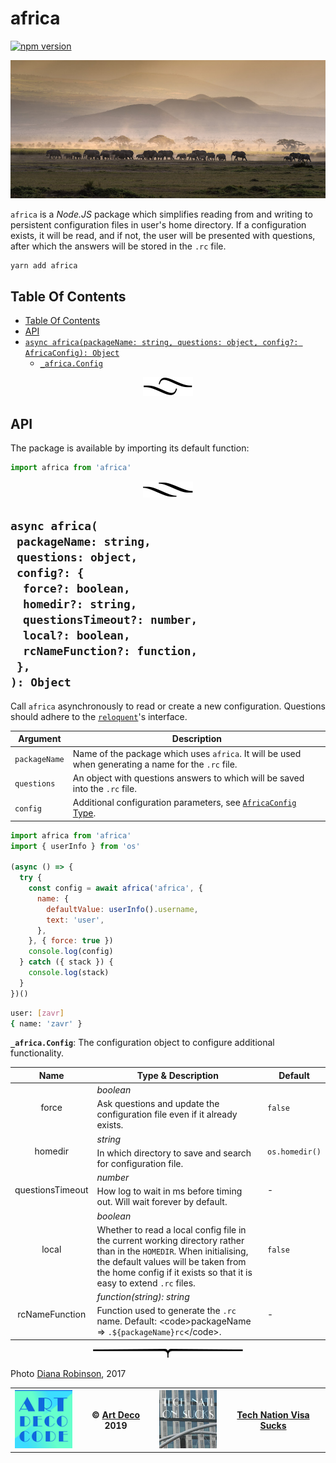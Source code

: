 # africa

[![npm version](https://badge.fury.io/js/africa.svg)](https://npmjs.org/package/africa)

<a href="https://npmjs.org/packages/africa">
    <img src="./africa.jpg" alt="Africa" />
</a>

`africa` is a _Node.JS_ package which simplifies reading from and writing to persistent configuration files in user's home directory. If a configuration exists, it will be read, and if not, the user will be presented with questions, after which the answers will be stored in the `.rc` file.

```sh
yarn add africa
```

## Table Of Contents

- [Table Of Contents](#table-of-contents)
- [API](#api)
- [`async africa(packageName: string, questions: object, config?: AfricaConfig): Object`](#async-africapackagename-stringquestions-objectconfig-force-booleanhomedir-stringquestionstimeout-numberlocal-booleanrcnamefunction-function-object)
  * [`_africa.Config`](#type-_africaconfig)

<p align="center"><a href="#table-of-contents">
  <img src="/.documentary/section-breaks/0.svg?sanitize=true">
</a></p>

## API

The package is available by importing its default function:

```js
import africa from 'africa'
```

<p align="center"><a href="#table-of-contents">
  <img src="/.documentary/section-breaks/1.svg?sanitize=true">
</a></p>

## `async africa(`<br/>&nbsp;&nbsp;`packageName: string,`<br/>&nbsp;&nbsp;`questions: object,`<br/>&nbsp;&nbsp;`config?: {`<br/>&nbsp;&nbsp;&nbsp;&nbsp;`force?: boolean,`<br/>&nbsp;&nbsp;&nbsp;&nbsp;`homedir?: string,`<br/>&nbsp;&nbsp;&nbsp;&nbsp;`questionsTimeout?: number,`<br/>&nbsp;&nbsp;&nbsp;&nbsp;`local?: boolean,`<br/>&nbsp;&nbsp;&nbsp;&nbsp;`rcNameFunction?: function,`<br/>&nbsp;&nbsp;`},`<br/>`): Object`

Call `africa` asynchronously to read or create a new configuration. Questions should adhere to the [`reloquent`][2]'s interface.

|   Argument    |                                             Description                                             |
| ------------- | --------------------------------------------------------------------------------------------------- |
| `packageName` | Name of the package which uses `africa`. It will be used when generating a name for the `.rc` file. |
| `questions` | An object with questions answers to which will be saved into the `.rc` file. |
| `config` | Additional configuration parameters, see [`AfricaConfig` Type](#africaconfig-type). |

```javascript
import africa from 'africa'
import { userInfo } from 'os'

(async () => {
  try {
    const config = await africa('africa', {
      name: {
        defaultValue: userInfo().username,
        text: 'user',
      },
    }, { force: true })
    console.log(config)
  } catch ({ stack }) {
    console.log(stack)
  }
})()
```

```sh
user: [zavr]
{ name: 'zavr' }
```

<strong><a name="type-_africaconfig">`_africa.Config`</a></strong>: The configuration object to configure additional functionality.
<table>
 <thead><tr>
  <th>Name</th>
  <th>Type &amp; Description</th>
  <th>Default</th>
 </tr></thead>
 <tr>
  <td rowSpan="3" align="center">force</td>
  <td><em>boolean</em></td>
  <td rowSpan="3"><code>false</code></td>
 </tr>
 <tr></tr>
 <tr>
  <td>Ask questions and update the configuration file even if it already exists.</td>
 </tr>
 <tr>
  <td rowSpan="3" align="center">homedir</td>
  <td><em>string</em></td>
  <td rowSpan="3"><code>os.homedir()</code></td>
 </tr>
 <tr></tr>
 <tr>
  <td>In which directory to save and search for configuration file.</td>
 </tr>
 <tr>
  <td rowSpan="3" align="center">questionsTimeout</td>
  <td><em>number</em></td>
  <td rowSpan="3">-</td>
 </tr>
 <tr></tr>
 <tr>
  <td>How log to wait in ms before timing out. Will wait forever by default.</td>
 </tr>
 <tr>
  <td rowSpan="3" align="center">local</td>
  <td><em>boolean</em></td>
  <td rowSpan="3"><code>false</code></td>
 </tr>
 <tr></tr>
 <tr>
  <td>Whether to read a local config file in the current working directory rather than in the <code>HOMEDIR</code>. When initialising, the default values will be taken from the home config if it exists so that it is easy to extend <code>.rc</code> files.</td>
 </tr>
 <tr>
  <td rowSpan="3" align="center">rcNameFunction</td>
  <td><em>function(string): string</em></td>
  <td rowSpan="3">-</td>
 </tr>
 <tr></tr>
 <tr>
  <td>Function used to generate the <code>.rc</code> name. Default: &lt;code&gt;packageName => <code>.${packageName}rc</code>&lt;/code>.</td>
 </tr>
</table>



<p align="center"><a href="#table-of-contents">
  <img src="/.documentary/section-breaks/-1.svg?sanitize=true">
</a></p>

Photo [Diana Robinson][3], 2017

<table>
  <tr>
    <th>
      <a href="https://artd.eco">
        <img width="100" src="https://raw.githubusercontent.com/wrote/wrote/master/images/artdeco.png"
          alt="Art Deco">
      </a>
    </th>
    <th>© <a href="https://artd.eco">Art Deco</a>   2019</th>
    <th>
      <a href="https://www.technation.sucks" title="Tech Nation Visa">
        <img width="100" src="https://raw.githubusercontent.com/idiocc/cookies/master/wiki/arch4.jpg"
          alt="Tech Nation Visa">
      </a>
    </th>
    <th><a href="https://www.technation.sucks">Tech Nation Visa Sucks</a></th>
  </tr>
</table>

[2]: https://www.npmjs.com/package/reloquent
[3]: https://www.flickr.com/photos/dianasch/31316774424/in/photolist-PHmDYC-moFj48-Q4Aya5-63Gpiw-mLTkJi-VNKhAn-Rz3Mrh-62BZoA-5q9HuM-6cnt7G-5Jv17M-zn5DFn-5QA73Q-6xjraT-aqGVsL-odrGp-azaw9g-wJQZ9M-4nGawg-4rHcYe-atRxbW-5JYiwy-eki9WF-ahdLm5-aTm2jZ-bp9exn-9xL37X-NBPkZ9-38Exqu-69Wv9G-7yxhvg-8GsnfW-agEC2n-svkzJf-k1ihc6-pPd9Aj-5SuyNP-aAg4Gf-DAMWZ1-DHceLL-oCxZ7U-pQe8E4-y875RB-c21GHN-dNZXJ3-NJ5yVx-e663y6-e6bFDq-jYo6Sm-cem5Xu
